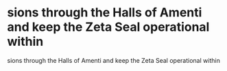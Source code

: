 # sions through the Halls of Amenti and keep the Zeta Seal operational within

sions through the Halls of Amenti and keep the Zeta Seal operational within